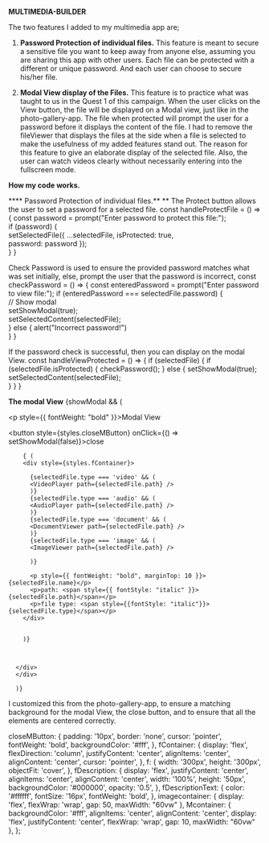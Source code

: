 **MULTIMEDIA-BUILDER**

The two features I added to my multimedia app are;
1. **Password Protection of individual files.** This feature is meant to secure a sensitive file you want to keep away from anyone else, assuming you are sharing this app with other users. Each file can be protected with a different or unique password. And each user can choose to secure his/her file.

2. **Modal View display of the Files.** This feature is to practice what was taught to us in the Quest 1 of this campaign. When the user clicks on the View button, the file will be displayed on a Modal view, just like in the photo-gallery-app. The file when protected will prompt the user for a password before it displays the content of the file. I had to remove the fileViewer that displays the files at the side when a file is selected to make the usefulness of my added features stand out. The reason for this feature to give an elaborate display of the selected file. Also, the user can watch videos clearly without necessarily entering into the fullscreen mode.

**How my code works.**

**** Password Protection of individual files.** **
The Protect button allows the user to set a password for a selected file.
 const handleProtectFile = () => {
  const password = prompt("Enter password to protect this file:");  
  if (password) {    
   setSelectedFile({ 
    ...selectedFile,
    isProtected: true,     
    password: password
   });    
  }
}

Check Password is used to ensure the provided password matches what was set initially, else, prompt the user that the password is incorrect,
const checkPassword = () => {
  const enteredPassword = prompt("Enter password to view file:"); 
  if (enteredPassword === selectedFile.password) {   
    // Show modal    
    setShowModal(true);  
    setSelectedContent(selectedFile);  
  } else {
    alert("Incorrect password!")  
  }
}

If the password check is successful, then you can display on the modal View.
const handleViewProtected = () => {
  if (selectedFile) { 
    if (selectedFile.isProtected) {
      checkPassword();
    } else {
      setShowModal(true); 
      setSelectedContent(selectedFile);  
    }
  }
}

**The modal View**
 {showModal && (
    <div style={styles.modal}>
     <div style={styles.Mcontainer}>
      <div style={styles.modalHeader}>
       <p style={{ fontWeight: "bold" }}>Modal View</p>
       <button style={styles.closeMButton} onClick={() => setShowModal(false)}>close</button>
      </div>

      
        { ( 
        <div style={styles.fContainer}>
          
          {selectedFile.type === 'video' && (
          <VideoPlayer path={selectedFile.path} />
          )}
          {selectedFile.type === 'audio' && (
          <AudioPlayer path={selectedFile.path} />
          )}
          {selectedFile.type === 'document' && (
          <DocumentViewer path={selectedFile.path} />
          )}
          {selectedFile.type === 'image' && (
          <ImageViewer path={selectedFile.path} />
          
          )}
          
          <p style={{ fontWeight: "bold", marginTop: 10 }}>{selectedFile.name}</p>
          <p>path: <span style={{ fontStyle: "italic" }}>{selectedFile.path}</span></p>
          <p>file type: <span style={{fontStyle: "italic"}}>{selectedFile.type}</span></p>
        </div>
			
  
        )}
        

      
      </div>
      </div>

      )}
I customized this from the photo-gallery-app, to ensure a matching background for the modal View, the close button, and to ensure that all the elements are centered correctly.

closeMButton: {
    padding: '10px',
    border: 'none',
    cursor: 'pointer',
    fontWeight: 'bold',
    backgroundColor: '#fff',
  },
  fContainer: {
    display: 'flex',
    flexDirection: 'column',
    justifyContent: 'center',
    alignItems: 'center',
    alignContent: 'center',
    cursor: 'pointer',
  },
  f: {
    width: '300px',
    height: '300px',
    objectFit: 'cover',
  },
  fDescription: {
    display: 'flex',
    justifyContent: 'center',
    alignItems: 'center',
    alignContent: 'center',
    width: '100%',
    height: '50px',
    backgroundColor: '#000000',
    opacity: '0.5',
  },
  fDescriptionText: {
    color: '#ffffff',
    fontSize: '16px',
    fontWeight: 'bold',
  },
  imagecontainer: {
    display: 'flex',
    flexWrap: 'wrap',
    gap: 50,
    maxWidth: "60vw"
  },
  Mcontainer: {
    backgroundColor: '#fff',
    alignItems: 'center',
    alignContent: 'center',
    display: 'flex',
    justifyContent: 'center',
    flexWrap: 'wrap',
    gap: 10,
    maxWidth: "60vw"
  },
};
